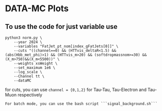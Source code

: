 # DATA-MC Plots

## To use the code for just variable use
```
python3 norm.py \
    --year 2024 \
    --variables "FatJet_pt_nom[index_gFatJets[0]]" \
    --cuts "((channel==0) && (HTTvis_deltaR<1.5) && (abs(Hbb_met_phi)>1) && (HTTvis_m>20) && (softdropmassnom>=30) && (X_m>750)&&(X_m<5500))" \
    --weights xsWeight \
    --set_maximum 1e6 \
    --log_scale \
    --Channel tt \
    --dataMC 
```

for cuts, you can use ```channel = {0,1,2}``` for Tau-Tau, Tau-Electron and Tau-Muon respectively

    For batch mode, you can use the bash script ```signal_background.sh```


